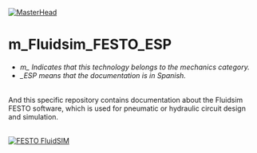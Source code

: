 [![MasterHead](http://dicer0.com/wp-content/uploads/2023/09/FLUIDSIM-di_cer0-Banner.png)](https://dicer0.com/#skills)
# m_Fluidsim_FESTO_ESP
<h6 align="justify">
  <ul>
    <li>m_ Indicates that this technology belongs to the mechanics category.</li>
    <li>_ESP means that the documentation is in Spanish.</li>
  </ul>
</h6>
And this specific repository contains documentation about the Fluidsim FESTO software, which is used for pneumatic or hydraulic circuit design and simulation.
&nbsp;
<br/>
&nbsp;

[![FESTO FluidSIM](http://dicer0.com/wp-content/uploads/2023/09/m_FESTO-FluidSIM.gif)](https://dicer0.com/#skills)
